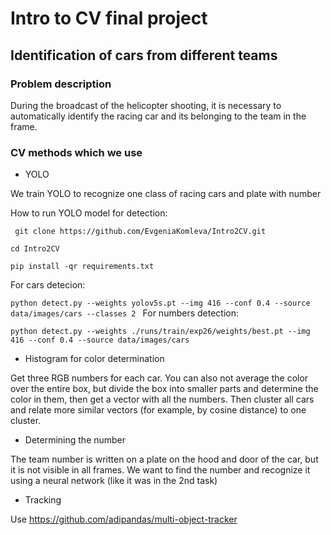 # Intro to CV final project 

## Identification of cars from different teams
### Problem description
During the broadcast of the helicopter shooting, it is necessary to automatically identify the racing car and its belonging to the team in the frame.



### CV methods which we use
- YOLO

We  train YOLO to recognize one class of racing cars and plate with number

How to run YOLO model for detection:

`
git clone https://github.com/EvgeniaKomleva/Intro2CV.git`

`cd Intro2CV`

`pip install -qr requirements.txt  `

For cars detecion:

`python detect.py --weights yolov5s.pt --img 416 --conf 0.4 --source data/images/cars --classes 2
`
For numbers detection:

`python detect.py --weights ./runs/train/exp26/weights/best.pt --img 416 --conf 0.4 --source data/images/cars 
`

- Histogram for color determination

Get three RGB numbers for each car. You can also not average the color over the entire box, but divide the box into smaller parts and determine the color in them, then get a vector with all the numbers.
Then cluster all cars and relate more similar vectors (for example, by cosine distance) to one cluster.
- Determining the number

The team number is written on a plate on the hood and door of the car, but it is not visible in all frames. We want to find the number and recognize it using a neural network (like it was in the 2nd task)
- Tracking 

Use https://github.com/adipandas/multi-object-tracker 



